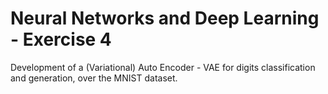 # Neural Networks and Deep Learning - Exercise 4

Development of a (Variational) Auto Encoder - VAE for digits classification and generation, over the MNIST dataset.

